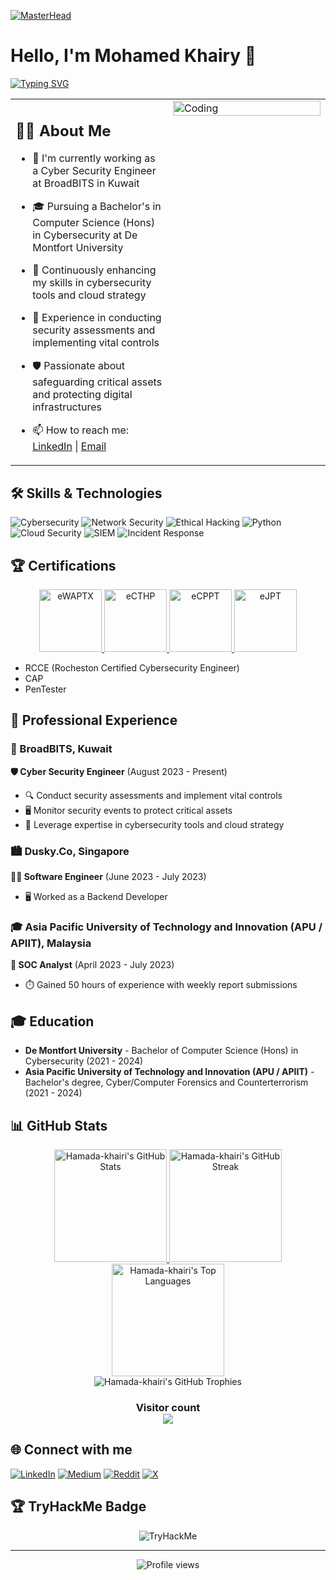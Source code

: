 [![MasterHead](https://media.licdn.com/dms/image/D4D16AQGtVevgklc35w/profile-displaybackgroundimage-shrink_350_1400/0/1683186196674?e=1729123200&v=beta&t=gtq4A_hmig879XsJqkSDlK1mZAszYfCmtlrwLn2HxYg)](https://github.com/Hamada-khairy)

# Hello, I'm Mohamed Khairy 👋

[![Typing SVG](https://readme-typing-svg.herokuapp.com?font=Fira+Code&pause=1000&width=435&lines=Jr.+Cybersecurity+Researcher;Cyber+Security+Engineer;Continuous+Learner)](https://git.io/typing-svg)

<table>
  <tr>
    <td valign="top" width="50%">

## 👨‍💻 About Me

- 🔭 I'm currently working as a Cyber Security Engineer at BroadBITS in Kuwait
- 🎓 Pursuing a Bachelor's in Computer Science (Hons) in Cybersecurity at De Montfort University
- 🌱 Continuously enhancing my skills in cybersecurity tools and cloud strategy
- 💼 Experience in conducting security assessments and implementing vital controls
- 🛡️ Passionate about safeguarding critical assets and protecting digital infrastructures
- 📫 How to reach me: [LinkedIn](https://www.linkedin.com/in/mohamed-khairy-m-653a40199) | [Email](mailto:hamadakhairi09@gmail.com)

    </td>
    <td valign="top" width="50%">
      <img align="right" alt="Coding" width="100%" src="https://media.giphy.com/media/qgQUggAC3Pfv687qPC/giphy.gif">
    </td>
  </tr>
</table>

## 🛠 Skills & Technologies

![Cybersecurity](https://img.shields.io/badge/Cybersecurity-0078D4?style=for-the-badge&logo=windows-terminal&logoColor=white)
![Network Security](https://img.shields.io/badge/Network%20Security-00599C?style=for-the-badge&logo=cisco&logoColor=white)
![Ethical Hacking](https://img.shields.io/badge/Ethical%20Hacking-A81D33?style=for-the-badge&logo=hack-the-box&logoColor=white)
![Python](https://img.shields.io/badge/python-3670A0?style=for-the-badge&logo=python&logoColor=ffdd54)
![Cloud Security](https://img.shields.io/badge/Cloud%20Security-0089D6?style=for-the-badge&logo=microsoft-azure&logoColor=white)
![SIEM](https://img.shields.io/badge/SIEM-005571?style=for-the-badge&logo=elastic-stack&logoColor=white)
![Incident Response](https://img.shields.io/badge/Incident%20Response-D00000?style=for-the-badge&logo=red-hat&logoColor=white)

## 🏆 Certifications

<p align="center">
  <a href="https://certs.ine.com/embed/4c827e48-68d0-4004-a772-c32305b8aaf4" target="_blank">
    <img src="https://api.accredible.com/v1/frontend/credential_website_embed_image/badge/106325660" alt="eWAPTX" width="100" height="100"/>
  </a>
  <a href="https://certs.ine.com/embed/af1769ff-44c6-496b-8134-2b94ee3c6367" target="_blank">
    <img src="https://api.accredible.com/v1/frontend/credential_website_embed_image/badge/106644436" alt="eCTHP" width="100" height="100"/>
  </a>
  <a href="https://certs.ine.com/embed/44270e37-ea2d-49f5-9768-8a7d776e4fe4" target="_blank">
    <img src="https://api.accredible.com/v1/frontend/credential_website_embed_image/badge/87460833" alt="eCPPT" width="100" height="100"/>
  </a>
  <a href="https://certs.ine.com/embed/7ab7bd56-6a23-4f04-9389-57d64bf5e9f6" target="_blank">
    <img src="https://api.accredible.com/v1/frontend/credential_website_embed_image/badge/81525733" alt="eJPT" width="100" height="100"/>
  </a>
</p>

- RCCE (Rocheston Certified Cybersecurity Engineer)
- CAP
- PenTester


## 💼 Professional Experience

### 🏢 BroadBITS, Kuwait
**🛡️ Cyber Security Engineer** (August 2023 - Present)
- 🔍 Conduct security assessments and implement vital controls
- 🖥️ Monitor security events to protect critical assets
- 🚀 Leverage expertise in cybersecurity tools and cloud strategy

### 🏙️ Dusky.Co, Singapore
**👨‍💻 Software Engineer** (June 2023 - July 2023)
- 🖥️ Worked as a Backend Developer

### 🎓 Asia Pacific University of Technology and Innovation (APU / APIIT), Malaysia
**🔐 SOC Analyst** (April 2023 - July 2023)
- ⏱️ Gained 50 hours of experience with weekly report submissions

## 🎓 Education

- **De Montfort University** - Bachelor of Computer Science (Hons) in Cybersecurity (2021 - 2024)
- **Asia Pacific University of Technology and Innovation (APU / APIIT)** - Bachelor's degree, Cyber/Computer Forensics and Counterterrorism (2021 - 2024)

## 📊 GitHub Stats

<div align="center">
  
  <a href="https://github.com/Hamada-khairi">
    <img height="180em" src="https://github-readme-stats.vercel.app/api?username=Hamada-khairi&show_icons=true&theme=radical&include_all_commits=true&count_private=true&hide_border=true" alt="Hamada-khairi's GitHub Stats"/>
  </a>
  
  <a href="https://github.com/Hamada-khairi">
    <img height="180em" src="https://github-readme-streak-stats.herokuapp.com/?user=Hamada-khairi&theme=radical&hide_border=true" alt="Hamada-khairi's GitHub Streak"/>
  </a>

  <br/>
  
  <a href="https://github.com/Hamada-khairi">
    <img height="180em" src="https://github-readme-stats.vercel.app/api/top-langs/?username=Hamada-khairi&theme=radical&hide_border=true&include_all_commits=true&count_private=true&layout=compact&langs_count=8" alt="Hamada-khairi's Top Languages"/>
  </a>
  
  <br/>
  
  <img src="https://github-profile-trophy.vercel.app/?username=Hamada-khairi&theme=radical&no-frame=true&no-bg=false&margin-w=4&row=1" alt="Hamada-khairi's GitHub Trophies"/>

</div>

<h3 align="center">
  Visitor count<br>
  <img src="https://profile-counter.glitch.me/Hamada-khairi/count.svg" />
</h3>

## 🌐 Connect with me

[![LinkedIn](https://img.shields.io/badge/LinkedIn-%230077B5.svg?logo=linkedin&logoColor=white)](https://linkedin.com/in/mohamed-khairy-m-653a40199) [![Medium](https://img.shields.io/badge/Medium-12100E?logo=medium&logoColor=white)](https://medium.com/@hamada-khairi) [![Reddit](https://img.shields.io/badge/Reddit-%23FF4500.svg?logo=Reddit&logoColor=white)](https://reddit.com/user/a7ma29) [![X](https://img.shields.io/badge/X-black.svg?logo=X&logoColor=white)](https://x.com/hamada_khairi) 

## 🏆 TryHackMe Badge

<p align="center">
  <img src="https://tryhackme-badges.s3.amazonaws.com/Hamada01.png" alt="TryHackMe">
</p>

---

<p align="center">
  <img src="https://komarev.com/ghpvc/?username=Hamada-khairy&label=Profile%20views&color=0e75b6&style=flat" alt="Profile views" />
</p>
